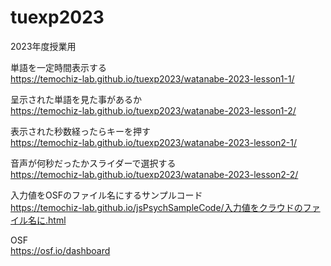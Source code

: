 # tuexp2023
2023年度授業用

単語を一定時間表示する  
https://temochiz-lab.github.io/tuexp2023/watanabe-2023-lesson1-1/  

呈示された単語を見た事があるか  
https://temochiz-lab.github.io/tuexp2023/watanabe-2023-lesson1-2/  

表示された秒数経ったらキーを押す  
https://temochiz-lab.github.io/tuexp2023/watanabe-2023-lesson2-1/  

音声が何秒だったかスライダーで選択する  
https://temochiz-lab.github.io/tuexp2023/watanabe-2023-lesson2-2/  
  
  
入力値をOSFのファイル名にするサンプルコード  
https://temochiz-lab.github.io/jsPsychSampleCode/入力値をクラウドのファイル名に.html


OSF  
https://osf.io/dashboard

